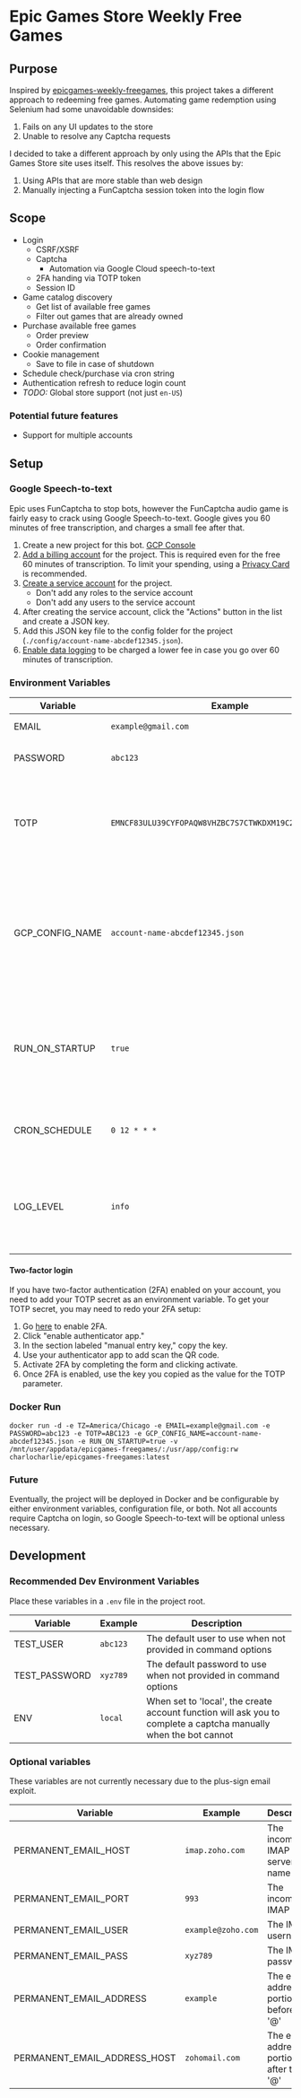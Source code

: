 # Epic Games Store Weekly Free Games

## Purpose

Inspired by [epicgames-weekly-freegames](https://github.com/Ricardo-Osorio/epicgames-weekly-freegames), this project takes a different approach to redeeming free games. Automating game redemption using Selenium had some unavoidable downsides:

1. Fails on any UI updates to the store
1. Unable to resolve any Captcha requests

I decided to take a different approach by only using the APIs that the Epic Games Store site uses itself. This resolves the above issues by:

1. Using APIs that are more stable than web design
1. Manually injecting a FunCaptcha session token into the login flow

## Scope

* Login
  * CSRF/XSRF
  * Captcha
    * Automation via Google Cloud speech-to-text
  * 2FA handing via TOTP token
  * Session ID
* Game catalog discovery
  * Get list of available free games
  * Filter out games that are already owned
* Purchase available free games
  * Order preview
  * Order confirmation
* Cookie management
  * Save to file in case of shutdown
* Schedule check/purchase via cron string
* Authentication refresh to reduce login count
* *TODO:* Global store support (not just `en-US`)

### Potential future features

* Support for multiple accounts

## Setup

### Google Speech-to-text

Epic uses FunCaptcha to stop bots, however the FunCaptcha audio game is fairly easy to crack using Google Speech-to-text. Google gives you 60 minutes of free transcription, and charges a small fee after that.

1. Create a new project for this bot. [GCP Console](https://console.cloud.google.com/)
1. [Add a billing account](https://console.cloud.google.com/billing) for the project. This is required even for the free 60 minutes of transcription. To limit your spending, using a [Privacy Card](https://privacy.com/) is recommended.
1. [Create a service account](https://console.cloud.google.com/iam-admin/serviceaccounts) for the project.
    * Don't add any roles to the service account
    * Don't add any users to the service account
1. After creating the service account, click the "Actions" button in the list and create a JSON key.
1. Add this JSON key file to the config folder for the project (`./config/account-name-abcdef12345.json`).
1. [Enable data logging](https://console.cloud.google.com/apis/api/speech.googleapis.com/data_logging) to be charged a lower fee in case you go over 60 minutes of transcription.

### Environment Variables

| Variable        | Example                                                | Default      | Description                                                                                         |
|-----------------|--------------------------------------------------------|--------------|-----------------------------------------------------------------------------------------------------|
| EMAIL           | `example@gmail.com`                                    |              | Epic Games login email                                                                              |
| PASSWORD        | `abc123`                                               |              | Epic Games login password                                                                           |
| TOTP            | `EMNCF83ULU39CYFOPAQW8VHZBC7S7CTWKDXM19C2S2JYI69R39NE` |              | (Optional) If 2FA is enabled, add your TOTP secret. [See details below.](#two-factor-login)         |
| GCP_CONFIG_NAME | `account-name-abcdef12345.json`                        |              | (Optional) GCP credentials JSON filename located in `./config/`. Required if login requires captcha |
| RUN_ON_STARTUP  | `true`                                                 | `false`      | (Optional) If true, the process will run on startup in addition to the scheduled time               |
| CRON_SCHEDULE   | `0 12 * * *`                                           | `0 12 * * *` | (Optional) Cron string of when to run the process                                                   |
| LOG_LEVEL       | `info`                                                 | `info`       | (Optional) Log level in lower case. Can be [silent, error, warn, info, debug]                       |

#### Two-factor login

If you have two-factor authentication (2FA) enabled on your account, you need to add your TOTP secret as an environment variable. To get your TOTP secret, you may need to redo your 2FA setup:

1. Go [here](https://www.epicgames.com/account/password) to enable 2FA.
1. Click "enable authenticator app."
1. In the section labeled "manual entry key," copy the key.
1. Use your authenticator app to add scan the QR code.
1. Activate 2FA by completing the form and clicking activate.
1. Once 2FA is enabled, use the key you copied as the value for the TOTP parameter.

### Docker Run

`docker run -d -e TZ=America/Chicago -e EMAIL=example@gmail.com -e PASSWORD=abc123 -e TOTP=ABC123 -e GCP_CONFIG_NAME=account-name-abcdef12345.json -e RUN_ON_STARTUP=true -v /mnt/user/appdata/epicgames-freegames/:/usr/app/config:rw charlocharlie/epicgames-freegames:latest`

### Future

Eventually, the project will be deployed in Docker and be configurable by either environment variables, configuration file, or both. Not all accounts require Captcha on login, so Google Speech-to-text will be optional unless necessary.

## Development

### Recommended Dev Environment Variables

Place these variables in a `.env` file in the project root.

| Variable      | Example  | Description                                                                                                      |
|---------------|----------|------------------------------------------------------------------------------------------------------------------|
| TEST_USER     | `abc123` | The default user to use when not provided in command options                                                     |
| TEST_PASSWORD | `xyz789` | The default password to use when not provided in command options                                                 |
| ENV           | `local`  | When set to 'local', the create account function will ask you to complete a captcha manually when the bot cannot |

### Optional variables

These variables are not currently necessary due to the plus-sign email exploit.

| Variable                     | Example            | Description                              |
|------------------------------|--------------------|------------------------------------------|
| PERMANENT_EMAIL_HOST         | `imap.zoho.com`    | The incoming IMAP server name            |
| PERMANENT_EMAIL_PORT         | `993`              | The incoming IMAP port                   |
| PERMANENT_EMAIL_USER         | `example@zoho.com` | The IMAP username                        |
| PERMANENT_EMAIL_PASS         | `xyz789`           | The IMAP password                        |
| PERMANENT_EMAIL_ADDRESS      | `example`          | The email address portion before the '@' |
| PERMANENT_EMAIL_ADDRESS_HOST | `zohomail.com`     | The email address portion after the '@'  |

